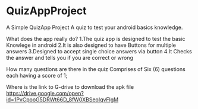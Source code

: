 # QuizAppProject

A Simple QuizApp Project
A quiz to test your android basics knowledge.

What does the app really do?
1.The quiz app is designed to test the basic Knowlege in android 
2.It is also designed to have Buttons for multiple answers 
3.Designed to accept single choice answers via  button 
4.It  Checks the answer and tells you if you are correct or wrong


How many questions are there in the quiz
Comprises of Six (6) questions each having a score of 1;

Where is the link to G-drive to download the apk file
https://drive.google.com/open?id=1PvCpooG5DRWt66D_8fW0XBSeoIqvFlgM
